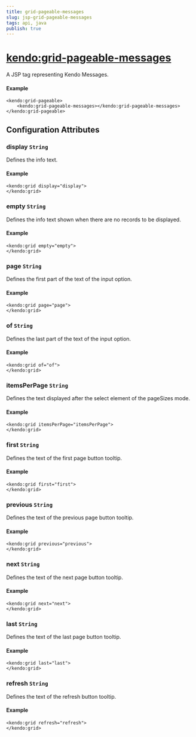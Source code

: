 ```yaml
---
title: grid-pageable-messages
slug: jsp-grid-pageable-messages
tags: api, java
publish: true
---
```


# <kendo:grid-pageable-messages>
A JSP tag representing Kendo Messages.

#### Example
    <kendo:grid-pageable>
        <kendo:grid-pageable-messages></kendo:grid-pageable-messages>
    </kendo:grid-pageable>


## Configuration Attributes


### display `String`

Defines the info text.

#### Example
    <kendo:grid display="display">
    </kendo:grid>



### empty `String`

Defines the info text shown when there are no records to be displayed.

#### Example
    <kendo:grid empty="empty">
    </kendo:grid>



### page `String`

Defines the first part of the text of the input option.

#### Example
    <kendo:grid page="page">
    </kendo:grid>



### of `String`

Defines the last part of the text of the input option.

#### Example
    <kendo:grid of="of">
    </kendo:grid>



### itemsPerPage `String`

Defines the text displayed after the select element of the pageSizes mode.

#### Example
    <kendo:grid itemsPerPage="itemsPerPage">
    </kendo:grid>



### first `String`

Defines the text of the first page button tooltip.

#### Example
    <kendo:grid first="first">
    </kendo:grid>



### previous `String`

Defines the text of the previous page button tooltip.

#### Example
    <kendo:grid previous="previous">
    </kendo:grid>



### next `String`

Defines the text of the next page button tooltip.

#### Example
    <kendo:grid next="next">
    </kendo:grid>



### last `String`

Defines the text of the last page button tooltip.

#### Example
    <kendo:grid last="last">
    </kendo:grid>



### refresh `String`

Defines the text of the refresh button tooltip.

#### Example
    <kendo:grid refresh="refresh">
    </kendo:grid>


